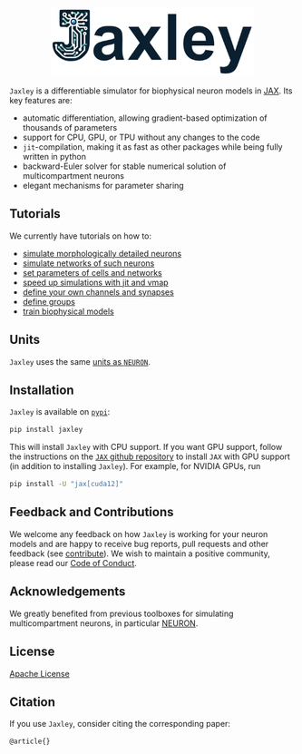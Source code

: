
<p align="center">
  <img src="logo.png?raw=true" width="360">
</p>

`Jaxley` is a differentiable simulator for biophysical neuron models in [JAX](https://github.com/google/jax). Its key features are:

- automatic differentiation, allowing gradient-based optimization of thousands of parameters  
- support for CPU, GPU, or TPU without any changes to the code  
- `jit`-compilation, making it as fast as other packages while being fully written in python  
- backward-Euler solver for stable numerical solution of multicompartment neurons  
- elegant mechanisms for parameter sharing


## Tutorials

We currently have tutorials on how to:

- [simulate morphologically detailed neurons](https://jaxleyverse.github.io/jaxley/tutorial/01_morph_neurons.md)
- [simulate networks of such neurons](https://jaxleyverse.github.io/jaxley/tutorial/02_small_network.md)
- [set parameters of cells and networks](https://jaxleyverse.github.io/jaxley/tutorial/03_setting_parameters.md)
- [speed up simulations with jit and vmap](https://jaxleyverse.github.io/jaxley/tutorial/04_jit_and_vmap.md)
- [define your own channels and synapses](https://jaxleyverse.github.io/jaxley/tutorial/05_channel_and_synapse_models.md)
- [define groups](https://jaxleyverse.github.io/jaxley/tutorial/06_groups.md)
- [train biophysical models](https://jaxleyverse.github.io/jaxley/tutorial/07_gradient_descent.md)


## Units

`Jaxley` uses the same [units as `NEURON`](https://www.neuron.yale.edu/neuron/static/docs/units/unitchart.html).


## Installation
`Jaxley` is available on [`pypi`](https://pypi.org/project/jaxley/):
```sh
pip install jaxley
```
This will install `Jaxley` with CPU support. If you want GPU support, follow the instructions on the [`JAX` github repository](https://github.com/google/jax) to install `JAX` with GPU support (in addition to installing `Jaxley`). For example, for NVIDIA GPUs, run
```sh
pip install -U "jax[cuda12]"
```


## Feedback and Contributions

We welcome any feedback on how `Jaxley` is working for your neuron models and are happy to receive bug reports, pull requests and other feedback (see [contribute](https://github.com/jaxleyverse/jaxley/blob/main/CONTRIBUTING.md)). We wish to maintain a positive community, please read our [Code of Conduct](https://github.com/jaxleyverse/jaxley/blob/main/CODE_OF_CONDUCT.md).


## Acknowledgements

We greatly benefited from previous toolboxes for simulating multicompartment neurons, in particular [NEURON](https://github.com/neuronsimulator/nrn).


## License

[Apache License](https://github.com/jaxleyverse/jaxley/blob/main/LICENSE)


## Citation

If you use `Jaxley`, consider citing the corresponding paper:
```
@article{}
```